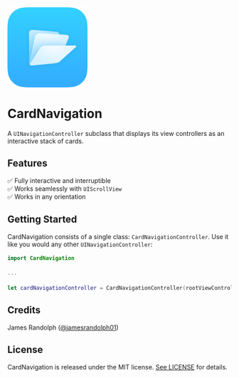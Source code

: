 <img src="Docs/Images/Icon.png" width="180" />

# CardNavigation

A `UINavigationController` subclass that displays its view controllers as an interactive stack of cards.

## Features

✅ Fully interactive and interruptible\
✅ Works seamlessly with `UIScrollView`\
✅ Works in any orientation

## Getting Started

CardNavigation consists of a single class: `CardNavigationController`. Use it like you would any other `UINavigationController`:

```swift
import CardNavigation

...

let cardNavigationController = CardNavigationController(rootViewController: SomeViewController())
```

## Credits

James Randolph ([@jamesrandolph01](https://twitter.com/jamesrandolph01))

## License

CardNavigation is released under the MIT license. [See LICENSE](LICENSE) for details.
